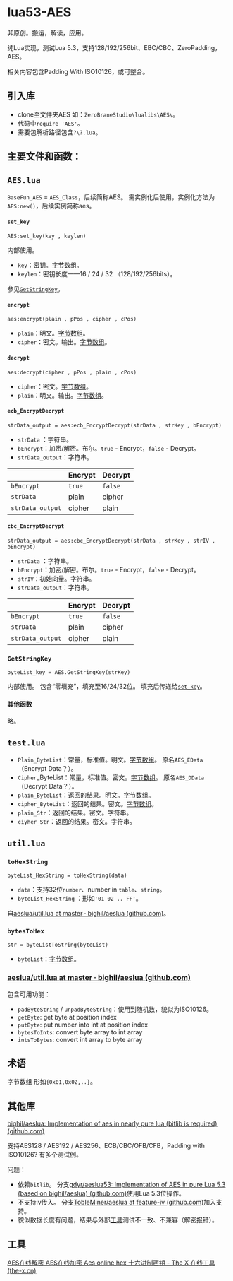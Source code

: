 # lua53-AES

非原创。搬运，解读，应用。

纯Lua实现，测试Lua 5.3，支持128/192/256bit、EBC/CBC、ZeroPadding，AES。

相关内容包含Padding With ISO10126，或可整合。

## 引入库
- clone至文件夹AES
  如：`ZeroBraneStudio\lualibs\AES\`。
- 代码中`require 'AES'`。
- 需要包解析路径包含`?\?.lua`。

## 主要文件和函数：

## `AES.lua`

`BaseFun_AES` = `AES_Class`，后续简称AES。
需实例化后使用，实例化方法为`AES:new()`，后续实例简称aes。

#### `set_key`

`AES:set_key(key , keylen)`

内部使用。

- `key`：密钥。[字节数组](#字节数组)。
- `keylen`：密钥长度——16 / 24 / 32 （128/192/256bits）。

参见[`GetStringKey`](#GetStringKey)。

#### `encrypt`

 `aes:encrypt(plain , pPos , cipher , cPos)`

- `plain`：明文。[字节数组](#字节数组)。
- `cipher`：密文。输出。[字节数组](#字节数组)。

#### `decrypt`

`aes:decrypt(cipher , pPos , plain , cPos)`

- `cipher`：密文。[字节数组](#字节数组)。
- `plain`：明文。输出。[字节数组](#字节数组)。

#### `ecb_EncryptDecrypt`

`strData_output = aes:ecb_EncryptDecrypt(strData , strKey , bEncrypt)`

- `strData` ：字符串。
- `bEncrypt`：加密/解密。布尔。`true` - Encrypt，`false` - Decrypt。
- `strData_output`：字符串。

|                  | Encrypt | Decrypt |
| ---------------- | ------- | ------- |
| `bEncrypt`       | `true`  | `false` |
| `strData`        | plain   | cipher  |
| `strData_output` | cipher  | plain   |

#### `cbc_EncryptDecrypt`

`strData_output = aes:cbc_EncryptDecrypt(strData , strKey , strIV , bEncrypt)`

- `strData` ：字符串。
- `bEncrypt`：加密/解密。布尔。`true` - Encrypt，`false` - Decrypt。
- `strIV`：初始向量。字符串。
- `strData_output`：字符串。

|                  | Encrypt | Decrypt |
| ---------------- | ------- | ------- |
| `bEncrypt`       | `true`  | `false` |
| `strData`        | plain   | cipher  |
| `strData_output` | cipher  | plain   |

### `GetStringKey`

`byteList_key = AES.GetStringKey(strKey)`

内部使用。
包含“零填充”，填充至16/24/32位。
填充后传递给[`set_key`](#set_key)。

#### 其他函数

略。

## `test.lua`

- `Plain_ByteList`：常量，标准值。明文。[字节数组](#字节数组)。
  原名`AES_EData`（Encrypt Data？）。
- `Cipher`_ByteList：常量，标准值。密文。[字节数组](#字节数组)。
  原名`AES_DData`（Decrypt Data？）。
- `plain_ByteList`：返回的结果。明文。[字节数组](#字节数组)。
- `cipher_ByteList`：返回的结果。密文。[字节数组](#字节数组)。
- `plain_Str`：返回的结果。密文。字符串。
- `ciyher_Str`：返回的结果。密文。字符串。

## `util.lua`

### `toHexString`

`byteList_HexString = toHexString(data)`

- `data`：支持32位`number`、number in `table`、`string`。
- `byteList_HexString` ：形如`'01 02 .. FF'`。

自[aeslua/util.lua at master · bighil/aeslua (github.com)](https://github.com/bighil/aeslua/blob/master/src/aeslua/util.lua)。

### `bytesToHex`

`str = byteListToString(byteList)`

- `byteList`：[字节数组](#字节数组)。

### [aeslua/util.lua at master · bighil/aeslua (github.com)](https://github.com/bighil/aeslua/blob/master/src/aeslua/util.lua)

包含可用功能：

- `padByteString` / `unpadByteString`：使用到随机数，貌似为ISO10126。
- `getByte`: get byte at position index
- `putByte`: put number into int at position index
- `bytesToInts`: convert byte array to int array
- `intsToBytes`: convert int array to byte array

## 术语

<a name="字节数组">字节数组</a> 形如`{0x01,0x02,..}`。

## 其他库

[bighil/aeslua: Implementation of aes in nearly pure lua (bitlib is required) (github.com)](https://github.com/bighil/aeslua)

支持AES128 / AES192 / AES256、ECB/CBC/OFB/CFB，Padding with ISO10126?
有多个测试例。

问题：

- 依赖`bitlib`。
  分支[gdyr/aeslua53: Implementation of AES in pure Lua 5.3 \(based on bighil/aeslua) (github.com)](https://github.com/gdyr/aeslua53)使用Lua 5.3位操作。
- 不支持iv传入。
  分支[TobleMiner/aeslua at feature-iv (github.com)](https://github.com/TobleMiner/aeslua/tree/feature-iv)加入支持。
- 貌似数据长度有问题，结果与外部[工具](#工具)测试不一致、不兼容（解密报错）。

## 工具

[AES在线解密 AES在线加密 Aes online hex 十六进制密钥 - The X 在线工具 (the-x.cn)](https://the-x.cn/cryptography/Aes.aspx)
